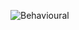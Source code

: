 
![Behavioural](https://user-images.githubusercontent.com/94231272/143049675-d772a8df-dc1e-42a7-8e0d-95e3b75cedec.png)
